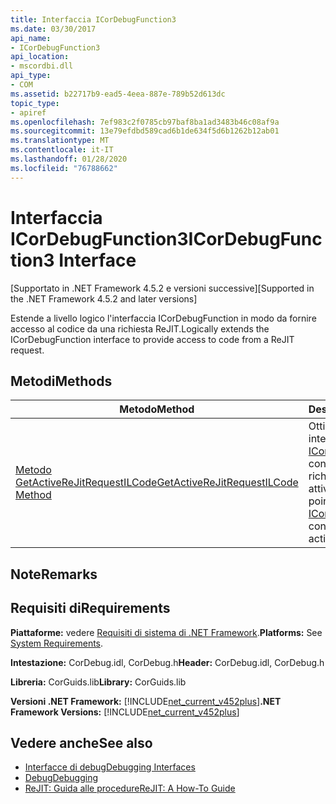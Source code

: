 ```yaml
---
title: Interfaccia ICorDebugFunction3
ms.date: 03/30/2017
api_name:
- ICorDebugFunction3
api_location:
- mscordbi.dll
api_type:
- COM
ms.assetid: b22717b9-ead5-4eea-887e-789b52d613dc
topic_type:
- apiref
ms.openlocfilehash: 7ef983c2f0785cb97baf8ba1ad3483b46c08af9a
ms.sourcegitcommit: 13e79efdbd589cad6b1de634f5d6b1262b12ab01
ms.translationtype: MT
ms.contentlocale: it-IT
ms.lasthandoff: 01/28/2020
ms.locfileid: "76788662"
---
```

# <a name="icordebugfunction3-interface"></a><span data-ttu-id="2ac0d-102">Interfaccia ICorDebugFunction3</span><span class="sxs-lookup"><span data-stu-id="2ac0d-102">ICorDebugFunction3 Interface</span></span>
<span data-ttu-id="2ac0d-103">[Supportato in .NET Framework 4.5.2 e versioni successive]</span><span class="sxs-lookup"><span data-stu-id="2ac0d-103">[Supported in the .NET Framework 4.5.2 and later versions]</span></span>  
  
 <span data-ttu-id="2ac0d-104">Estende a livello logico l'interfaccia ICorDebugFunction in modo da fornire accesso al codice da una richiesta ReJIT.</span><span class="sxs-lookup"><span data-stu-id="2ac0d-104">Logically extends the ICorDebugFunction interface to provide access to code from a ReJIT request.</span></span>  
  
## <a name="methods"></a><span data-ttu-id="2ac0d-105">Metodi</span><span class="sxs-lookup"><span data-stu-id="2ac0d-105">Methods</span></span>  
  
|<span data-ttu-id="2ac0d-106">Metodo</span><span class="sxs-lookup"><span data-stu-id="2ac0d-106">Method</span></span>|<span data-ttu-id="2ac0d-107">Descrizione</span><span class="sxs-lookup"><span data-stu-id="2ac0d-107">Description</span></span>|  
|------------|-----------------|  
|[<span data-ttu-id="2ac0d-108">Metodo GetActiveReJitRequestILCode</span><span class="sxs-lookup"><span data-stu-id="2ac0d-108">GetActiveReJitRequestILCode Method</span></span>](icordebugfunction3-getactiverejitrequestilcode-method.md)|<span data-ttu-id="2ac0d-109">Ottiene un puntatore a interfaccia a un [ICorDebugILCode](icordebugilcode-interface.md) che contiene il il da una richiesta ReJIT attiva.</span><span class="sxs-lookup"><span data-stu-id="2ac0d-109">Gets an interface pointer to an [ICorDebugILCode](icordebugilcode-interface.md) that contains the IL from an active ReJIT request.</span></span>|  
  
## <a name="remarks"></a><span data-ttu-id="2ac0d-110">Note</span><span class="sxs-lookup"><span data-stu-id="2ac0d-110">Remarks</span></span>  
  
## <a name="requirements"></a><span data-ttu-id="2ac0d-111">Requisiti di</span><span class="sxs-lookup"><span data-stu-id="2ac0d-111">Requirements</span></span>  
 <span data-ttu-id="2ac0d-112">**Piattaforme:** vedere [Requisiti di sistema di .NET Framework](../../../../docs/framework/get-started/system-requirements.md).</span><span class="sxs-lookup"><span data-stu-id="2ac0d-112">**Platforms:** See [System Requirements](../../../../docs/framework/get-started/system-requirements.md).</span></span>  
  
 <span data-ttu-id="2ac0d-113">**Intestazione:** CorDebug.idl, CorDebug.h</span><span class="sxs-lookup"><span data-stu-id="2ac0d-113">**Header:** CorDebug.idl, CorDebug.h</span></span>  
  
 <span data-ttu-id="2ac0d-114">**Libreria:** CorGuids.lib</span><span class="sxs-lookup"><span data-stu-id="2ac0d-114">**Library:** CorGuids.lib</span></span>  
  
 <span data-ttu-id="2ac0d-115">**Versioni .NET Framework:** [!INCLUDE[net_current_v452plus](../../../../includes/net-current-v452plus-md.md)]</span><span class="sxs-lookup"><span data-stu-id="2ac0d-115">**.NET Framework Versions:** [!INCLUDE[net_current_v452plus](../../../../includes/net-current-v452plus-md.md)]</span></span>  
  
## <a name="see-also"></a><span data-ttu-id="2ac0d-116">Vedere anche</span><span class="sxs-lookup"><span data-stu-id="2ac0d-116">See also</span></span>

- [<span data-ttu-id="2ac0d-117">Interfacce di debug</span><span class="sxs-lookup"><span data-stu-id="2ac0d-117">Debugging Interfaces</span></span>](debugging-interfaces.md)
- [<span data-ttu-id="2ac0d-118">Debug</span><span class="sxs-lookup"><span data-stu-id="2ac0d-118">Debugging</span></span>](index.md)
- [<span data-ttu-id="2ac0d-119">ReJIT: Guida alle procedure</span><span class="sxs-lookup"><span data-stu-id="2ac0d-119">ReJIT: A How-To Guide</span></span>](https://docs.microsoft.com/archive/blogs/davbr/rejit-a-how-to-guide)
